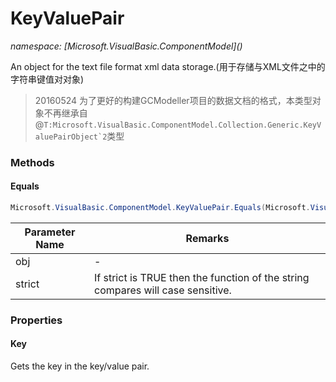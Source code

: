 ﻿# KeyValuePair
_namespace: [Microsoft.VisualBasic.ComponentModel](<a href="#" onClick="load('/docs/Microsoft.VisualBasic.ComponentModel/index.md')"></a>)_

An object for the text file format xml data storage.(用于存储与XML文件之中的字符串键值对对象)

> 
>  20160524 为了更好的构建GCModeller项目的数据文档的格式，本类型对象不再继承自@``T:Microsoft.VisualBasic.ComponentModel.Collection.Generic.KeyValuePairObject`2``类型
>  


### Methods

#### Equals
```csharp
Microsoft.VisualBasic.ComponentModel.KeyValuePair.Equals(Microsoft.VisualBasic.ComponentModel.KeyValuePair,System.Boolean)
```


|Parameter Name|Remarks|
|--------------|-------|
|obj|-|
|strict|If strict is TRUE then the function of the string compares will case sensitive.|



### Properties

#### Key
Gets the key in the key/value pair.

